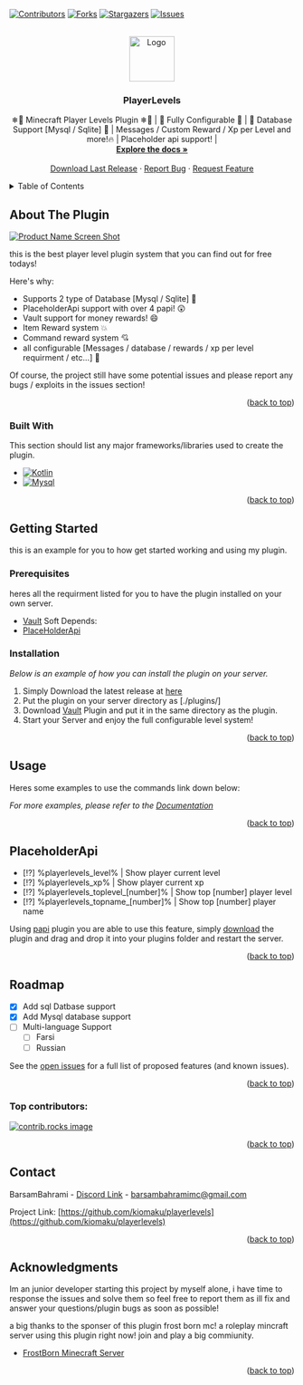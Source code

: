 
<a id="readme-top"></a>


[![Contributors][contributors-shield]][contributors-url]
[![Forks][forks-shield]][forks-url]
[![Stargazers][stars-shield]][stars-url]
[![Issues][issues-shield]][issues-url]




<br />
<div align="center">
  <a href="https://github.com/kiomaku/PlayerLevel">
    <img src="https://s3.amazonaws.com/shecodesio-production/uploads/files/000/037/428/original/lainsmall2.gif?1655370785" alt="Logo" width="80" height="80">
  </a>

  <h3 align="center">PlayerLevels</h3>

  <p align="center">
    ❄🎄 Minecraft Player Levels Plugin ❄🎄 | 📝 Fully Configurable 📝 | 📅 Database Support [Mysql / Sqlite] 📅 | Messages / Custom Reward / Xp per Level and more!🔥 | Placeholder api support! |
    <br />
    <a href="https://www.frostborn.ir/plugins/playerlevels/doc"><strong>Explore the docs »</strong></a>
    <br />
    <br />
    <a href="https://github.com/Kiomaku/PlayerLevels/releases/latest">Download Last Release</a>
    &middot;
    <a href="https://github.com/kiomaku/PlayerLevel/issues/new?labels=bug&template=bug-report---.md">Report Bug</a>
    &middot;
    <a href="https://github.com/kiomaku/PlayerLevel/issues/new?labels=enhancement&template=feature-request---.md">Request Feature</a>
  </p>
</div>



<!-- TABLE OF CONTENTS -->
<details>
  <summary>Table of Contents</summary>
  <ol>
    <li>
      <a href="#about-the-plugin">About The Plugin</a>
      <ul>
        <li><a href="#built-with">Built With</a></li>
      </ul>
    </li>
    <li>
      <a href="#getting-started">Getting Started</a>
      <ul>
        <li><a href="#prerequisites">Prerequisites</a></li>
        <li><a href="#installation">Installation</a></li>
      </ul>
    </li>
    <li><a href="#usage">Usage</a></li>
    <li><a href="#PlaceholderApi">PlaceholderApi</a></li>
    <li><a href="#contributing">Contributing</a></li>
    <li><a href="#contact">Contact</a></li>
    <li><a href="#acknowledgments">Acknowledgments</a></li>
  </ol>
</details>



<!-- ABOUT THE PROJECT -->
## About The Plugin

[![Product Name Screen Shot][product-screenshot]](https://example.com)

this is the best player level plugin system that you can find out for free todays!

Here's why:
* Supports 2 type of Database [Mysql / Sqlite] 💨
* PlaceholderApi support with over 4 papi! 😲
* Vault support for money rewards! :smile:
* Item Reward system 💥
* Command reward system 💘
* all configurable [Messages / database / rewards / xp per level requirment / etc...] 🍃

Of course, the project still have some potential issues and please report any bugs / exploits in the issues section!


<p align="right">(<a href="#readme-top">back to top</a>)</p>



### Built With

This section should list any major frameworks/libraries used to create the plugin.

* [![Kotlin][Kotlin]][Kotlin-url]
* [![Mysql][Mysql]][Mysql-url]

<p align="right">(<a href="#readme-top">back to top</a>)</p>



<!-- GETTING STARTED -->
## Getting Started

this is an example for you to how get started working and using my plugin.


### Prerequisites

heres all the requirment listed for you to have the plugin installed on your own server.

* [Vault](https://www.spigotmc.org/resources/vault.34315/)
Soft Depends:
* [PlaceHolderApi](https://www.spigotmc.org/resources/placeholderapi.6245/)

### Installation

_Below is an example of how you can install the plugin on your server._

1. Simply Download the latest release at [here](https://github.com/Kiomaku/PlayerLevels/releases/tag/BETA)
2. Put the plugin on your server directory as [./plugins/]
3. Download [Vault](https://www.spigotmc.org/resources/vault.34315/) Plugin and put it in the same directory as the plugin.
4. Start your Server and enjoy the full configurable level system!
<p align="right">(<a href="#readme-top">back to top</a>)</p>



<!-- USAGE EXAMPLES -->
## Usage

Heres some examples to use the commands link down below:

_For more examples, please refer to the [Documentation](https://www.frostborn.ir/plugins/playerlevels/usage)_

<p align="right">(<a href="#readme-top">back to top</a>)</p>

<!-- PAPI -->
## PlaceholderApi

- [⁉]  %playerlevels_level%  | Show player current level
- [⁉]  %playerlevels_xp%  | Show player current xp
- [⁉]  %playerlevels_toplevel_[number]%  | Show top [number] player level
- [⁉]  %playerlevels_topname_[number]%  | Show top [number] player name


Using [papi](https://www.spigotmc.org/resources/placeholderapi.6245/) plugin you are able to use this feature, simply [download](https://www.spigotmc.org/resources/placeholderapi.6245/) the plugin and drag and drop it into your plugins folder and restart the server.

<p align="right">(<a href="#readme-top">back to top</a>)</p>


<!-- ROADMAP -->
## Roadmap

- [x] Add sql Datbase support
- [x] Add Mysql database support
- [ ] Multi-language Support
    - [ ] Farsi
    - [ ] Russian

See the [open issues](https://github.com/kiomaku/PlayerLevels/issues) for a full list of proposed features (and known issues).

<p align="right">(<a href="#readme-top">back to top</a>)</p>



### Top contributors:

<a href="https://github.com/kiomaku/playerlevels/contributors">
  <img src="https://contrib.rocks/image?repo=kiomaku/playerlevels" alt="contrib.rocks image" />
</a>

<p align="right">(<a href="#readme-top">back to top</a>)</p>




<!-- CONTACT -->
## Contact

BarsamBahrami - [Discord Link](https://discord.gg/huvJ2ECjxP) - barsambahramimc@gmail.com

Project Link: [https://github.com/kiomaku/playerlevels](https://github.com/kiomaku/playerlevels)

<p align="right">(<a href="#readme-top">back to top</a>)</p>



<!-- ACKNOWLEDGMENTS -->
## Acknowledgments

Im an junior developer starting this project by myself alone, i have time to response the issues and solve them so feel free to report them as ill fix and answer your questions/plugin bugs as soon as possible!


a big thanks to the sponser of this plugin frost born mc! a roleplay mincraft server using this plugin right now! join and play a big commiunity.
* [FrostBorn Minecraft Server](https://frostborn.ir)
<p align="right">(<a href="#readme-top">back to top</a>)</p>



<!-- MARKDOWN LINKS & IMAGES -->
[contributors-shield]: https://img.shields.io/github/contributors/kiomaku/playerlevels.svg?style=for-the-badge
[contributors-url]: https://github.com/kiomaku/playerlevels/graphs/contributors
[forks-shield]: https://img.shields.io/github/forks/kiomaku/playerlevels.svg?style=for-the-badge
[forks-url]: https://github.com/kiomaku/playerlevels/network/members
[stars-shield]: https://img.shields.io/github/stars/kiomaku/playerlevels.svg?style=for-the-badge
[stars-url]: https://github.com/kiomaku/playerlevels/stargazers
[issues-shield]: https://img.shields.io/github/issues/kiomaku/playerlevels.svg?style=for-the-badge
[issues-url]: https://github.com/kiomaku/playerlevels/issues
[license-shield]: https://img.shields.io/github/license/kiomaku/playerlevels.svg?style=for-the-badge
[license-url]: https://github.com/kiomaku/playerlevels/blob/master/LICENSE.txt
[linkedin-shield]: https://img.shields.io/badge/-LinkedIn-black.svg?style=for-the-badge&logo=linkedin&colorB=555
[linkedin-url]: https://linkedin.com/in/othneildrew
[product-screenshot]: images/screenshot.png
[logo]: images/logo.png
[Kotlin]: https://img.shields.io/badge/Kotlin-000000?style=for-the-badge&logo=nextdotjs&logoColor=white
[Kotlin-url]: https://kotlinlang.org/
[Mysql]: https://img.shields.io/badge/Mysql-20232A?style=for-the-badge&logo=react&logoColor=61DAFB
[Mysql-url]: https://www.mysql.com/
